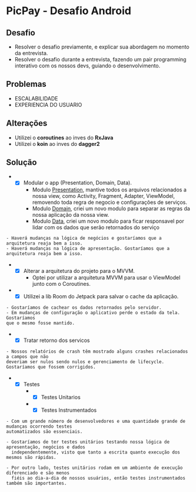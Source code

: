 # PicPay - Desafio Android

## Desafio

- Resolver o desafio previamente, e explicar sua abordagem no momento da entrevista.
- Resolver o desafio durante a entrevista, fazendo um pair programming interativo com os nossos 
devs, guiando o desenvolvimento.

## Problemas

- ESCALABILIDADE
- EXPERIENCIA DO USUARIO

## Alterações

- Utilizei o **coroutines** ao inves do **RxJava**
- Utilizei o **koin** ao inves do **dagger2**

## Solução

- -[x] Modular o app (Presentation, Domain, Data).
    - Modulo [Presentation](https://github.com/bruunoh/desafio-android/tree/dev/app), mantive todos os arquivos relacionados a nossa 
    view, como Activity, Fragment, Adapter, ViewModel, removendo toda regra de negocio e configurações de serviços.
    - Modulo [Domain](https://github.com/bruunoh/desafio-android/tree/dev/domain), criei um novo modulo para separar as regras da nossa aplicação da nossa view.
    - Modulo [Data](https://github.com/bruunoh/desafio-android/tree/dev/data), criei um novo modulo para ficar responsavel por lidar com os dados que serão
    retornados do serviço
```
- Haverá mudanças na lógica de negócios e gostaríamos que a arquitetura reaja bem a isso.
- Haverá mudanças na lógica de apresentação. Gostaríamos que a arquitetura reaja bem a isso.
```
- -[x] Alterar a arquitetura do projeto para o MVVM.
    - Optei por utilizar a arquitetura MVVM para usar o ViewModel junto com o Coroutines.
     
- -[x] Utilizei a lib Room do Jetpack para salvar o cache da aplicação.
```
- Gostaríamos de cachear os dados retornados pelo servidor.
- Em mudanças de configuração o aplicativo perde o estado da tela. Gostaríamos 
que o mesmo fosse mantido.
```

- -[x] Tratar retorno dos servicos
``` 
- Nossos relatórios de crash têm mostrado alguns crashes relacionados a campos que não 
deveriam ser nulos sendo nulos e gerenciamento de lifecycle. Gostaríamos que fossem corrigidos.
```
    
- -[x] Testes
    - -[x] Testes Unitarios
    - -[x] Testes Instrumentados
```
- Com um grande número de desenvolvedores e uma quantidade grande de mudanças ocorrendo testes 
automatizados são essenciais.

- Gostaríamos de ter testes unitários testando nossa lógica de apresentação, negócios e dados 
  independentemente, visto que tanto a escrita quanto execução dos mesmos são rápidas.
  
- Por outro lado, testes unitários rodam em um ambiente de execução diferenciado e são menos 
  fiéis ao dia-a-dia de nossos usuários, então testes instrumentados também são importantes.
```